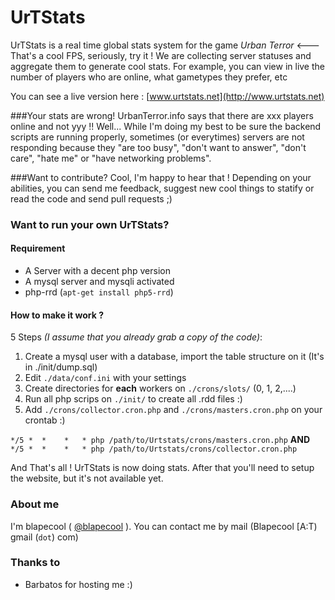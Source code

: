 UrTStats
========

UrTStats is a real time global stats system for the game _Urban Terror_ <--- That's a cool FPS, seriously, try it !
We are collecting server statuses and aggregate them to generate cool stats. For example, you can view in live the number of players who are online, what gametypes they prefer, etc

You can see a live version here : [www.urtstats.net](http://www.urtstats.net)

###Your stats are wrong! UrbanTerror.info says that there are xxx players online and not yyy !!
Well... While I'm doing my best to be sure the backend scripts are running properly, sometimes (or everytimes) servers are not responding because they "are too busy", "don't want to answer", "don't care", "hate me" or "have networking problems".

###Want to contribute?
Cool, I'm happy to hear that ! Depending on your abilities, you can send me feedback, suggest new cool things to statify or read the code and send pull requests ;)

### Want to run your own UrTStats?
#### Requirement 
* A Server with a decent php version
* A mysql server and mysqli activated
* php-rrd (`apt-get install php5-rrd`)

#### How to make it work ?
5 Steps _(I assume that you already grab a copy of the code)_:

1. Create a mysql user with a database, import the table structure on it (It's in ./init/dump.sql)
2. Edit `./data/conf.ini` with your settings
3. Create directories for **each** workers on `./crons/slots/` (0, 1, 2,....)
4. Run all php scrips on `./init/` to create all .rdd files :)
5. Add `./crons/collector.cron.php` and `./crons/masters.cron.php` on your crontab :)

`*/5 *  *    *   * php /path/to/Urtstats/crons/masters.cron.php` **AND**
`*/5 *  *    *   * php /path/to/Urtstats/crons/collector.cron.php`

And That's all ! UrTStats is now doing stats. After that you'll need to setup the website, but it's not available yet.

### About me 
I'm blapecool ( [@blapecool](http://www.twitter.com/blapecool) ). 
You can contact me by mail (Blapecool [A:T) gmail (`dot`) com)

### Thanks to
* Barbatos for hosting me :)
